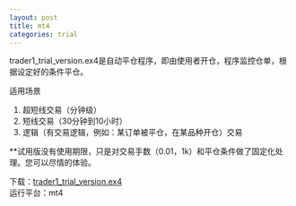 ```yaml
---
layout: post
title: mt4
categories: trial
---
```

trader1_trial_version.ex4是自动平仓程序，即由使用者开仓，程序监控仓单，根据设定好的条件平仓。

适用场景
1. 超短线交易（分钟级）
2. 短线交易（30分钟到10小时）
3. 逻辑（有交易逻辑，例如：某订单被平仓，在某品种开仓）交易

**试用版没有使用期限，只是对交易手数（0.01，1k）和平仓条件做了固定化处理。您可以尽情的体验。

下载：[trader1_trial_version.ex4](/assets/trial/trader1_trial_version.ex4)  
运行平台：mt4

